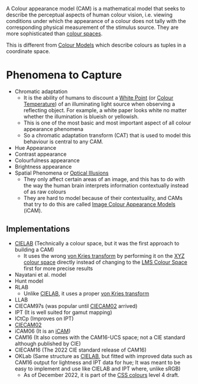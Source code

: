 A Colour appearance model (CAM) is a mathematical model that seeks to describe the perceptual aspects of human colour vision, i.e. viewing conditions under which the appearance of a colour does not tally with the corresponding physical measurement of the stimulus source. They are more sophisticated than [colour spaces](../Colour%20Spaces/Colour%20Space.md).

This is different from [Colour Models](../Colour%20Models/Colour%20Models.md) which describe colours as tuples in a coordinate space.

# Phenomena to Capture
- Chromatic adaptation
	- It is the ability of humans to discount a [White Point](../White%20Point.md) (or [Colour Temperature](../../Physical%20Aspects%20of%20Colours/Colour%20Temperature.md)) of an illuminating light source when observing a reflecting object. For example, a white paper looks white no matter whether the illumination is blueish or yellowish.
	- This is one of the most basic and most important aspect of all colour appearance phenomena
	- So a chromatic adaptation transform (CAT) that is used to model this behaviour is central to any CAM.
- Hue Appearance
- Contrast appearance
- Colourfulness appearance
- Brightness appearance
- Spatial Phenomena or [Optical Illusions](../../Optical%20Illusions.md)
	- They only affect certain areas of an image, and this has to do with the way the human brain interprets information contextually instead of as raw colours
	- They are hard to model because of their contextuality, and CAMs that try to do this are called [Image Colour Appearance Models](../Image%20Colour%20Appearance%20Models/Image%20Colour%20Appearance%20Models.md) (iCAM).
## Implementations
- [CIELAB](../Colour%20Spaces/CIELAB.md) (Technically a colour space, but it was the first approach to building a CAM)
	- It uses the wrong [von Kries transform](../../../../../von%20Kries%20transform.md) by performing it on the [XYZ colour space](../Colour%20Spaces/CIE%201931%20XYZ%20Colour%20Space.md) directly instead of changing to the [LMS Colour Space](../Colour%20Spaces/LMS%20Colour%20Space.md) first for more precise results
- Nayatani et al. model
- Hunt model
- RLAB
	- Unlike [CIELAB](../Colour%20Spaces/CIELAB.md), it uses a proper [von Kries transform](../../../../../von%20Kries%20transform.md)
- LLAB
- CIECAM97s (was popular until [CIECAM02](CIECAM02.md) arrived)
- IPT (It is well suited for gamut mapping)
- ICtCp (Improves on IPT)
- [CIECAM02](CIECAM02.md)
- iCAM06 (It is an [iCAM](../Image%20Colour%20Appearance%20Models/Image%20Colour%20Appearance%20Models.md))
- CAM16 (It also comes with the CAM16-UCS space; not a CIE standard although published by CIE)
- CIECAM16 (The 2022 CIE standard release of CAM16)
- OKLab (Same structure as [CIELAB](../Colour%20Spaces/CIELAB.md), but fitted with improved data such as CAM16 output for lightness and IPT data for hue; It was meant to be easy to implement and use like CIELAB and IPT where, unlike sRGB)
	- As of December 2022, it is part of the [CSS colours](../../../../../CSS%20colours.md) level 4 draft.
